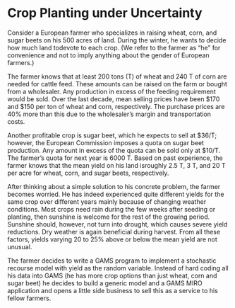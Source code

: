 # Crop Planting under Uncertainty

Consider a European farmer who specializes in raising wheat, corn, and sugar beets on his 500 acres of land. During the winter, he wants to decide how much land todevote to each crop. (We refer to the farmer as “he” for convenience and not to imply anything about the gender of European farmers.)

The farmer knows that at least 200 tons (T) of wheat and 240 T of corn are needed for cattle feed. These amounts can be raised on the farm or bought from a wholesaler. Any production in excess of the feeding requirement would be sold. Over the last decade, mean selling prices have been $170 and $150 per ton of wheat and corn, respectively. The purchase prices are 40% more than this due to the wholesaler’s margin and transportation costs.

Another profitable crop is sugar beet, which he expects to sell at $36/T; however, the European Commission imposes a quota on sugar beet production. Any amount in excess of the quota can be sold only at $10/T. The farmer’s quota for next year is 6000 T. Based on past experience, the farmer knows that the mean yield on his land isroughly 2.5 T, 3 T, and 20 T per acre for wheat, corn, and sugar beets, respectively.

After thinking about a simple solution to his concrete problem, the farmer becomes worried. He has indeed experienced quite different yields for the same crop over different years mainly because of changing weather conditions. Most crops need rain during the few weeks after seeding or planting, then sunshine is welcome for the rest of the growing period. Sunshine should, however, not turn into drought, which causes severe yield reductions. Dry weather is again beneficial during harvest. From all these factors, yields varying 20 to 25% above or below the mean yield are not unusual.

The farmer decides to write a GAMS program to implement a stochastic recourse model with yield as the random variable. Instead of hard coding all his data into GAMS (he has more crop options than just wheat, corn and sugar beet) he decides to build a generic model and a GAMS MIRO application and opens a little side business to sell this as a service to his fellow farmers.
